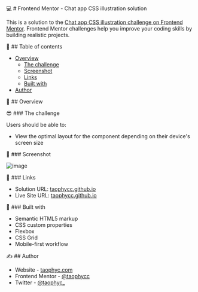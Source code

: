 💻 # Frontend Mentor - Chat app CSS illustration solution

This is a solution to the [Chat app CSS illustration challenge on Frontend Mentor](https://www.frontendmentor.io/challenges/chat-app-css-illustration-O5auMkFqY). Frontend Mentor challenges help you improve your coding skills by building realistic projects. 

📜 ## Table of contents

- [Overview](#overview)
  - [The challenge](#the-challenge)
  - [Screenshot](#screenshot)
  - [Links](#links)
  - [Built with](#built-with)
- [Author](#author)

📍 ## Overview

😎 ### The challenge

Users should be able to:

- View the optimal layout for the component depending on their device's screen size

🌠 ### Screenshot

![image](https://github.com/user-attachments/assets/5eb11c05-8adb-46f8-8d5b-b30b1de3d7a9)

🔗 ### Links

- Solution URL: [taophycc.github.io](https://github.com/Taophycc/Chat-app-CSS-illustration.git)
- Live Site URL: [taophycc.github.io](https://taophycc.github.io/Chat-app-CSS-illustration/)

🔧 ### Built with

- Semantic HTML5 markup
- CSS custom properties
- Flexbox
- CSS Grid
- Mobile-first workflow

✍️ ## Author

- Website - [taophyc.com](https://www.your-site.com)
- Frontend Mentor - [@taophycc](https://www.frontendmentor.io/profile/taophycc)
- Twitter - [@taophyc_](https://www.twitter.com/taophyc_)

